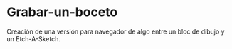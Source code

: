 # Grabar-un-boceto
Creación de una versión para navegador de algo entre un bloc de dibujo y un Etch-A-Sketch.
